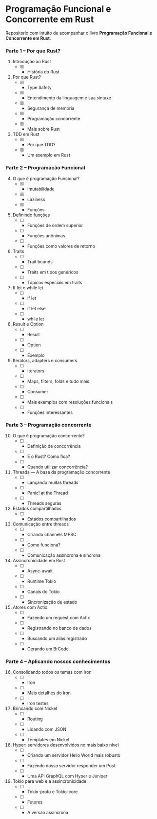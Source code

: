 # Programação Funcional e Concorrente em Rust   
   
Repositorio com intuito de acompanhar o livro **Programação Funcional e Concorrente em Rust**.


### Parte 1 – Por que Rust?
1. Introdução ao Rust
    - [x] - História do Rust
2. Por que Rust?
    - [x] - Type Safety
    - [x] - Entendimento da linguagem e sua sintaxe
    - [x] - Segurança de memória
    - [x] - Programação concorrente
    - [x] - Mais sobre Rust
3. TDD em Rust
    - [x] - Por que TDD?
    - [x] - Um exemplo em Rust

### Parte 2 – Programação Funcional
4. O que é programação Funcional?
    - [x] - Imutabilidade
    - [x] - Laziness
    - [x] - Funções
5. Definindo funções
    - [ ] - Funções de ordem superior
    - [ ] - Funções anônimas
    - [ ] - Funções como valores de retorno
6. Traits
    - [ ] - Trait bounds
    - [ ] - Traits em tipos genéricos
    - [ ] - Tópicos especiais em traits
7. If let e while let
    - [ ] - if let
    - [ ] - if let else
    - [ ] - while let
8. Result e Option
    - [ ] - Result
    - [ ] - Option
    - [ ] - Exemplo
9. Iterators, adapters e consumers
    - [ ] - Iterators
    - [ ] - Maps, filters, folds e tudo mais
    - [ ] - Consumer
    - [ ] - Mais exemplos com resoluções funcionais
    - [ ] - Funções interessantes

### Parte 3 – Programação concorrente
10. O que é programação concorrente?
    - [ ] - Definição de concorrência
    - [ ] - E o Rust? Como fica?
    - [ ] - Quando utilizar concorrência?
11. Threads — A base da programação concorrente
    - [ ] - Lançando muitas threads
    - [ ] - Panic! at the Thread
    - [ ] - Threads seguras
12. Estados compartilhados
    - [ ] - Estados compartilhados
13. Comunicação entre threads
    - [ ] - Criando channels MPSC
    - [ ] - Como funciona?
    - [ ] - Comunicação assíncrona e síncrona
14. Assincronicidade em Rust
    - [ ] - Async-await
    - [ ] - Runtime Tokio
    - [ ] - Canais do Tokio
    - [ ] - Sincronização de estado
15. Atores com Actix
    - [ ] - Fazendo um request com Actix
    - [ ] - Registrando no banco de dados
    - [ ] - Buscando um alias registrado
    - [ ] - Gerando um BrCode

### Parte 4 – Aplicando nossos conhecimentos
16. Consolidando todos os temas com Iron
    - [ ] - Iron
    - [ ] - Mais detalhes do Iron
    - [ ] - Iron testes
17. Brincando com Nickel
    - [ ] - Routing
    - [ ] - Lidando com JSON
    - [ ] - Templates em Nickel
18. Hyper: servidores desenvolvidos no mais baixo nível
    - [ ] - Criando um servidor Hello World mais robusto
    - [ ] - Fazendo nosso servidor responder um Post
    - [ ] - Uma API GraphQL com Hyper e Juniper
19. Tokio para web e a assincronicidade
    - [ ] - Tokio-proto e Tokio-core
    - [ ] - Futures
    - [ ] - A versão assíncrona
